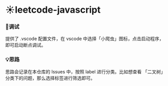 # ☀️leetcode-javascript

### 📢调试
提供了 .vscode 配置文件，在 vscode 中选择「小爬虫」图标，点击启动程序，即可启动断点调试。


### 💡思路
思路会记录在本仓库的 Issues 中，按照 label 进行分类。比如想查看 「二叉树」 分类下的问题，那么选择标签进行筛选即可。

